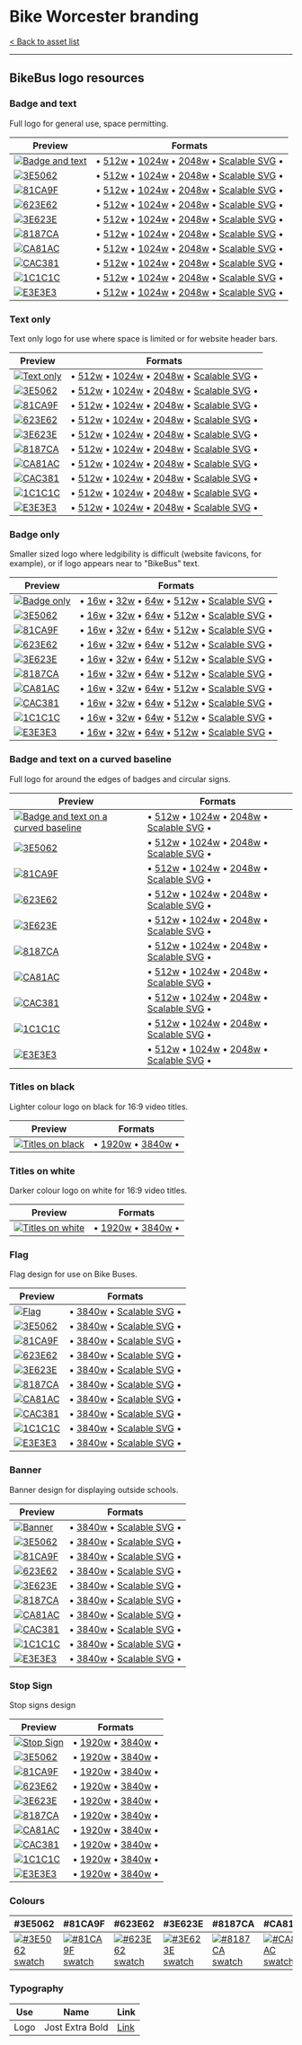 # Bike Worcester branding

[< Back to asset list](./index.md)

---

## BikeBus logo resources

### Badge and text
Full logo for general use, space permitting.

| Preview | Formats |
| ------- | ------- |
| [![Badge and text](../assets/bikebus-logo/bikebus-logo-full-256.png)](bikebus-logo-full.md) | &bull; [512w](../assets/bikebus-logo/bikebus-logo-full-512.png) &bull; [1024w](../assets/bikebus-logo/bikebus-logo-full-1024.png) &bull; [2048w](../assets/bikebus-logo/bikebus-logo-full-2048.png) &bull; [Scalable SVG](../assets/bikebus-logo/bikebus-logo-full.svg) &bull; |
  | [![ 3E5062](../assets/bikebus-logo/bikebus-logo-full-mono-3E5062-256.png)](bikebus-logo-full.md#3E5062) | &bull; [512w](../assets/bikebus-logo/bikebus-logo-full-mono-3E5062-512.png) &bull; [1024w](../assets/bikebus-logo/bikebus-logo-full-mono-3E5062-1024.png) &bull; [2048w](../assets/bikebus-logo/bikebus-logo-full-mono-3E5062-2048.png) &bull; [Scalable SVG](../assets/bikebus-logo/bikebus-logo-full-mono-3E5062.svg) &bull; |
  | [![ 81CA9F](../assets/bikebus-logo/bikebus-logo-full-mono-81CA9F-256.png)](bikebus-logo-full.md#81CA9F) | &bull; [512w](../assets/bikebus-logo/bikebus-logo-full-mono-81CA9F-512.png) &bull; [1024w](../assets/bikebus-logo/bikebus-logo-full-mono-81CA9F-1024.png) &bull; [2048w](../assets/bikebus-logo/bikebus-logo-full-mono-81CA9F-2048.png) &bull; [Scalable SVG](../assets/bikebus-logo/bikebus-logo-full-mono-81CA9F.svg) &bull; |
  | [![ 623E62](../assets/bikebus-logo/bikebus-logo-full-mono-623E62-256.png)](bikebus-logo-full.md#623E62) | &bull; [512w](../assets/bikebus-logo/bikebus-logo-full-mono-623E62-512.png) &bull; [1024w](../assets/bikebus-logo/bikebus-logo-full-mono-623E62-1024.png) &bull; [2048w](../assets/bikebus-logo/bikebus-logo-full-mono-623E62-2048.png) &bull; [Scalable SVG](../assets/bikebus-logo/bikebus-logo-full-mono-623E62.svg) &bull; |
  | [![ 3E623E](../assets/bikebus-logo/bikebus-logo-full-mono-3E623E-256.png)](bikebus-logo-full.md#3E623E) | &bull; [512w](../assets/bikebus-logo/bikebus-logo-full-mono-3E623E-512.png) &bull; [1024w](../assets/bikebus-logo/bikebus-logo-full-mono-3E623E-1024.png) &bull; [2048w](../assets/bikebus-logo/bikebus-logo-full-mono-3E623E-2048.png) &bull; [Scalable SVG](../assets/bikebus-logo/bikebus-logo-full-mono-3E623E.svg) &bull; |
  | [![ 8187CA](../assets/bikebus-logo/bikebus-logo-full-mono-8187CA-256.png)](bikebus-logo-full.md#8187CA) | &bull; [512w](../assets/bikebus-logo/bikebus-logo-full-mono-8187CA-512.png) &bull; [1024w](../assets/bikebus-logo/bikebus-logo-full-mono-8187CA-1024.png) &bull; [2048w](../assets/bikebus-logo/bikebus-logo-full-mono-8187CA-2048.png) &bull; [Scalable SVG](../assets/bikebus-logo/bikebus-logo-full-mono-8187CA.svg) &bull; |
  | [![ CA81AC](../assets/bikebus-logo/bikebus-logo-full-mono-CA81AC-256.png)](bikebus-logo-full.md#CA81AC) | &bull; [512w](../assets/bikebus-logo/bikebus-logo-full-mono-CA81AC-512.png) &bull; [1024w](../assets/bikebus-logo/bikebus-logo-full-mono-CA81AC-1024.png) &bull; [2048w](../assets/bikebus-logo/bikebus-logo-full-mono-CA81AC-2048.png) &bull; [Scalable SVG](../assets/bikebus-logo/bikebus-logo-full-mono-CA81AC.svg) &bull; |
  | [![ CAC381](../assets/bikebus-logo/bikebus-logo-full-mono-CAC381-256.png)](bikebus-logo-full.md#CAC381) | &bull; [512w](../assets/bikebus-logo/bikebus-logo-full-mono-CAC381-512.png) &bull; [1024w](../assets/bikebus-logo/bikebus-logo-full-mono-CAC381-1024.png) &bull; [2048w](../assets/bikebus-logo/bikebus-logo-full-mono-CAC381-2048.png) &bull; [Scalable SVG](../assets/bikebus-logo/bikebus-logo-full-mono-CAC381.svg) &bull; |
  | [![ 1C1C1C](../assets/bikebus-logo/bikebus-logo-full-mono-1C1C1C-256.png)](bikebus-logo-full.md#1C1C1C) | &bull; [512w](../assets/bikebus-logo/bikebus-logo-full-mono-1C1C1C-512.png) &bull; [1024w](../assets/bikebus-logo/bikebus-logo-full-mono-1C1C1C-1024.png) &bull; [2048w](../assets/bikebus-logo/bikebus-logo-full-mono-1C1C1C-2048.png) &bull; [Scalable SVG](../assets/bikebus-logo/bikebus-logo-full-mono-1C1C1C.svg) &bull; |
  | [![ E3E3E3](../assets/bikebus-logo/bikebus-logo-full-mono-E3E3E3-256.png)](bikebus-logo-full.md#E3E3E3) | &bull; [512w](../assets/bikebus-logo/bikebus-logo-full-mono-E3E3E3-512.png) &bull; [1024w](../assets/bikebus-logo/bikebus-logo-full-mono-E3E3E3-1024.png) &bull; [2048w](../assets/bikebus-logo/bikebus-logo-full-mono-E3E3E3-2048.png) &bull; [Scalable SVG](../assets/bikebus-logo/bikebus-logo-full-mono-E3E3E3.svg) &bull; |

### Text only
Text only logo for use where space is limited or for website header bars.

| Preview | Formats |
| ------- | ------- |
| [![Text only](../assets/bikebus-logo/bikebus-logo-text-256.png)](bikebus-logo-text.md) | &bull; [512w](../assets/bikebus-logo/bikebus-logo-text-512.png) &bull; [1024w](../assets/bikebus-logo/bikebus-logo-text-1024.png) &bull; [2048w](../assets/bikebus-logo/bikebus-logo-text-2048.png) &bull; [Scalable SVG](../assets/bikebus-logo/bikebus-logo-text.svg) &bull; |
  | [![ 3E5062](../assets/bikebus-logo/bikebus-logo-text-mono-3E5062-256.png)](bikebus-logo-text.md#3E5062) | &bull; [512w](../assets/bikebus-logo/bikebus-logo-text-mono-3E5062-512.png) &bull; [1024w](../assets/bikebus-logo/bikebus-logo-text-mono-3E5062-1024.png) &bull; [2048w](../assets/bikebus-logo/bikebus-logo-text-mono-3E5062-2048.png) &bull; [Scalable SVG](../assets/bikebus-logo/bikebus-logo-text-mono-3E5062.svg) &bull; |
  | [![ 81CA9F](../assets/bikebus-logo/bikebus-logo-text-mono-81CA9F-256.png)](bikebus-logo-text.md#81CA9F) | &bull; [512w](../assets/bikebus-logo/bikebus-logo-text-mono-81CA9F-512.png) &bull; [1024w](../assets/bikebus-logo/bikebus-logo-text-mono-81CA9F-1024.png) &bull; [2048w](../assets/bikebus-logo/bikebus-logo-text-mono-81CA9F-2048.png) &bull; [Scalable SVG](../assets/bikebus-logo/bikebus-logo-text-mono-81CA9F.svg) &bull; |
  | [![ 623E62](../assets/bikebus-logo/bikebus-logo-text-mono-623E62-256.png)](bikebus-logo-text.md#623E62) | &bull; [512w](../assets/bikebus-logo/bikebus-logo-text-mono-623E62-512.png) &bull; [1024w](../assets/bikebus-logo/bikebus-logo-text-mono-623E62-1024.png) &bull; [2048w](../assets/bikebus-logo/bikebus-logo-text-mono-623E62-2048.png) &bull; [Scalable SVG](../assets/bikebus-logo/bikebus-logo-text-mono-623E62.svg) &bull; |
  | [![ 3E623E](../assets/bikebus-logo/bikebus-logo-text-mono-3E623E-256.png)](bikebus-logo-text.md#3E623E) | &bull; [512w](../assets/bikebus-logo/bikebus-logo-text-mono-3E623E-512.png) &bull; [1024w](../assets/bikebus-logo/bikebus-logo-text-mono-3E623E-1024.png) &bull; [2048w](../assets/bikebus-logo/bikebus-logo-text-mono-3E623E-2048.png) &bull; [Scalable SVG](../assets/bikebus-logo/bikebus-logo-text-mono-3E623E.svg) &bull; |
  | [![ 8187CA](../assets/bikebus-logo/bikebus-logo-text-mono-8187CA-256.png)](bikebus-logo-text.md#8187CA) | &bull; [512w](../assets/bikebus-logo/bikebus-logo-text-mono-8187CA-512.png) &bull; [1024w](../assets/bikebus-logo/bikebus-logo-text-mono-8187CA-1024.png) &bull; [2048w](../assets/bikebus-logo/bikebus-logo-text-mono-8187CA-2048.png) &bull; [Scalable SVG](../assets/bikebus-logo/bikebus-logo-text-mono-8187CA.svg) &bull; |
  | [![ CA81AC](../assets/bikebus-logo/bikebus-logo-text-mono-CA81AC-256.png)](bikebus-logo-text.md#CA81AC) | &bull; [512w](../assets/bikebus-logo/bikebus-logo-text-mono-CA81AC-512.png) &bull; [1024w](../assets/bikebus-logo/bikebus-logo-text-mono-CA81AC-1024.png) &bull; [2048w](../assets/bikebus-logo/bikebus-logo-text-mono-CA81AC-2048.png) &bull; [Scalable SVG](../assets/bikebus-logo/bikebus-logo-text-mono-CA81AC.svg) &bull; |
  | [![ CAC381](../assets/bikebus-logo/bikebus-logo-text-mono-CAC381-256.png)](bikebus-logo-text.md#CAC381) | &bull; [512w](../assets/bikebus-logo/bikebus-logo-text-mono-CAC381-512.png) &bull; [1024w](../assets/bikebus-logo/bikebus-logo-text-mono-CAC381-1024.png) &bull; [2048w](../assets/bikebus-logo/bikebus-logo-text-mono-CAC381-2048.png) &bull; [Scalable SVG](../assets/bikebus-logo/bikebus-logo-text-mono-CAC381.svg) &bull; |
  | [![ 1C1C1C](../assets/bikebus-logo/bikebus-logo-text-mono-1C1C1C-256.png)](bikebus-logo-text.md#1C1C1C) | &bull; [512w](../assets/bikebus-logo/bikebus-logo-text-mono-1C1C1C-512.png) &bull; [1024w](../assets/bikebus-logo/bikebus-logo-text-mono-1C1C1C-1024.png) &bull; [2048w](../assets/bikebus-logo/bikebus-logo-text-mono-1C1C1C-2048.png) &bull; [Scalable SVG](../assets/bikebus-logo/bikebus-logo-text-mono-1C1C1C.svg) &bull; |
  | [![ E3E3E3](../assets/bikebus-logo/bikebus-logo-text-mono-E3E3E3-256.png)](bikebus-logo-text.md#E3E3E3) | &bull; [512w](../assets/bikebus-logo/bikebus-logo-text-mono-E3E3E3-512.png) &bull; [1024w](../assets/bikebus-logo/bikebus-logo-text-mono-E3E3E3-1024.png) &bull; [2048w](../assets/bikebus-logo/bikebus-logo-text-mono-E3E3E3-2048.png) &bull; [Scalable SVG](../assets/bikebus-logo/bikebus-logo-text-mono-E3E3E3.svg) &bull; |

### Badge only
Smaller sized logo where ledgibility is difficult (website favicons, for example), or if logo appears near to &quot;BikeBus&quot; text.

| Preview | Formats |
| ------- | ------- |
| [![Badge only](../assets/bikebus-logo/bikebus-logo-badge-256.png)](bikebus-logo-badge.md) | &bull; [16w](../assets/bikebus-logo/bikebus-logo-badge-16.png) &bull; [32w](../assets/bikebus-logo/bikebus-logo-badge-32.png) &bull; [64w](../assets/bikebus-logo/bikebus-logo-badge-64.png) &bull; [512w](../assets/bikebus-logo/bikebus-logo-badge-512.png) &bull; [Scalable SVG](../assets/bikebus-logo/bikebus-logo-badge.svg) &bull; |
  | [![ 3E5062](../assets/bikebus-logo/bikebus-logo-badge-mono-3E5062-256.png)](bikebus-logo-badge.md#3E5062) | &bull; [16w](../assets/bikebus-logo/bikebus-logo-badge-mono-3E5062-16.png) &bull; [32w](../assets/bikebus-logo/bikebus-logo-badge-mono-3E5062-32.png) &bull; [64w](../assets/bikebus-logo/bikebus-logo-badge-mono-3E5062-64.png) &bull; [512w](../assets/bikebus-logo/bikebus-logo-badge-mono-3E5062-512.png) &bull; [Scalable SVG](../assets/bikebus-logo/bikebus-logo-badge-mono-3E5062.svg) &bull; |
  | [![ 81CA9F](../assets/bikebus-logo/bikebus-logo-badge-mono-81CA9F-256.png)](bikebus-logo-badge.md#81CA9F) | &bull; [16w](../assets/bikebus-logo/bikebus-logo-badge-mono-81CA9F-16.png) &bull; [32w](../assets/bikebus-logo/bikebus-logo-badge-mono-81CA9F-32.png) &bull; [64w](../assets/bikebus-logo/bikebus-logo-badge-mono-81CA9F-64.png) &bull; [512w](../assets/bikebus-logo/bikebus-logo-badge-mono-81CA9F-512.png) &bull; [Scalable SVG](../assets/bikebus-logo/bikebus-logo-badge-mono-81CA9F.svg) &bull; |
  | [![ 623E62](../assets/bikebus-logo/bikebus-logo-badge-mono-623E62-256.png)](bikebus-logo-badge.md#623E62) | &bull; [16w](../assets/bikebus-logo/bikebus-logo-badge-mono-623E62-16.png) &bull; [32w](../assets/bikebus-logo/bikebus-logo-badge-mono-623E62-32.png) &bull; [64w](../assets/bikebus-logo/bikebus-logo-badge-mono-623E62-64.png) &bull; [512w](../assets/bikebus-logo/bikebus-logo-badge-mono-623E62-512.png) &bull; [Scalable SVG](../assets/bikebus-logo/bikebus-logo-badge-mono-623E62.svg) &bull; |
  | [![ 3E623E](../assets/bikebus-logo/bikebus-logo-badge-mono-3E623E-256.png)](bikebus-logo-badge.md#3E623E) | &bull; [16w](../assets/bikebus-logo/bikebus-logo-badge-mono-3E623E-16.png) &bull; [32w](../assets/bikebus-logo/bikebus-logo-badge-mono-3E623E-32.png) &bull; [64w](../assets/bikebus-logo/bikebus-logo-badge-mono-3E623E-64.png) &bull; [512w](../assets/bikebus-logo/bikebus-logo-badge-mono-3E623E-512.png) &bull; [Scalable SVG](../assets/bikebus-logo/bikebus-logo-badge-mono-3E623E.svg) &bull; |
  | [![ 8187CA](../assets/bikebus-logo/bikebus-logo-badge-mono-8187CA-256.png)](bikebus-logo-badge.md#8187CA) | &bull; [16w](../assets/bikebus-logo/bikebus-logo-badge-mono-8187CA-16.png) &bull; [32w](../assets/bikebus-logo/bikebus-logo-badge-mono-8187CA-32.png) &bull; [64w](../assets/bikebus-logo/bikebus-logo-badge-mono-8187CA-64.png) &bull; [512w](../assets/bikebus-logo/bikebus-logo-badge-mono-8187CA-512.png) &bull; [Scalable SVG](../assets/bikebus-logo/bikebus-logo-badge-mono-8187CA.svg) &bull; |
  | [![ CA81AC](../assets/bikebus-logo/bikebus-logo-badge-mono-CA81AC-256.png)](bikebus-logo-badge.md#CA81AC) | &bull; [16w](../assets/bikebus-logo/bikebus-logo-badge-mono-CA81AC-16.png) &bull; [32w](../assets/bikebus-logo/bikebus-logo-badge-mono-CA81AC-32.png) &bull; [64w](../assets/bikebus-logo/bikebus-logo-badge-mono-CA81AC-64.png) &bull; [512w](../assets/bikebus-logo/bikebus-logo-badge-mono-CA81AC-512.png) &bull; [Scalable SVG](../assets/bikebus-logo/bikebus-logo-badge-mono-CA81AC.svg) &bull; |
  | [![ CAC381](../assets/bikebus-logo/bikebus-logo-badge-mono-CAC381-256.png)](bikebus-logo-badge.md#CAC381) | &bull; [16w](../assets/bikebus-logo/bikebus-logo-badge-mono-CAC381-16.png) &bull; [32w](../assets/bikebus-logo/bikebus-logo-badge-mono-CAC381-32.png) &bull; [64w](../assets/bikebus-logo/bikebus-logo-badge-mono-CAC381-64.png) &bull; [512w](../assets/bikebus-logo/bikebus-logo-badge-mono-CAC381-512.png) &bull; [Scalable SVG](../assets/bikebus-logo/bikebus-logo-badge-mono-CAC381.svg) &bull; |
  | [![ 1C1C1C](../assets/bikebus-logo/bikebus-logo-badge-mono-1C1C1C-256.png)](bikebus-logo-badge.md#1C1C1C) | &bull; [16w](../assets/bikebus-logo/bikebus-logo-badge-mono-1C1C1C-16.png) &bull; [32w](../assets/bikebus-logo/bikebus-logo-badge-mono-1C1C1C-32.png) &bull; [64w](../assets/bikebus-logo/bikebus-logo-badge-mono-1C1C1C-64.png) &bull; [512w](../assets/bikebus-logo/bikebus-logo-badge-mono-1C1C1C-512.png) &bull; [Scalable SVG](../assets/bikebus-logo/bikebus-logo-badge-mono-1C1C1C.svg) &bull; |
  | [![ E3E3E3](../assets/bikebus-logo/bikebus-logo-badge-mono-E3E3E3-256.png)](bikebus-logo-badge.md#E3E3E3) | &bull; [16w](../assets/bikebus-logo/bikebus-logo-badge-mono-E3E3E3-16.png) &bull; [32w](../assets/bikebus-logo/bikebus-logo-badge-mono-E3E3E3-32.png) &bull; [64w](../assets/bikebus-logo/bikebus-logo-badge-mono-E3E3E3-64.png) &bull; [512w](../assets/bikebus-logo/bikebus-logo-badge-mono-E3E3E3-512.png) &bull; [Scalable SVG](../assets/bikebus-logo/bikebus-logo-badge-mono-E3E3E3.svg) &bull; |

### Badge and text on a curved baseline
Full logo for around the edges of badges and circular signs.

| Preview | Formats |
| ------- | ------- |
| [![Badge and text on a curved baseline](../assets/bikebus-logo/bikebus-logo-curved-256.png)](bikebus-logo-curved.md) | &bull; [512w](../assets/bikebus-logo/bikebus-logo-curved-512.png) &bull; [1024w](../assets/bikebus-logo/bikebus-logo-curved-1024.png) &bull; [2048w](../assets/bikebus-logo/bikebus-logo-curved-2048.png) &bull; [Scalable SVG](../assets/bikebus-logo/bikebus-logo-curved.svg) &bull; |
  | [![ 3E5062](../assets/bikebus-logo/bikebus-logo-curved-mono-3E5062-256.png)](bikebus-logo-curved.md#3E5062) | &bull; [512w](../assets/bikebus-logo/bikebus-logo-curved-mono-3E5062-512.png) &bull; [1024w](../assets/bikebus-logo/bikebus-logo-curved-mono-3E5062-1024.png) &bull; [2048w](../assets/bikebus-logo/bikebus-logo-curved-mono-3E5062-2048.png) &bull; [Scalable SVG](../assets/bikebus-logo/bikebus-logo-curved-mono-3E5062.svg) &bull; |
  | [![ 81CA9F](../assets/bikebus-logo/bikebus-logo-curved-mono-81CA9F-256.png)](bikebus-logo-curved.md#81CA9F) | &bull; [512w](../assets/bikebus-logo/bikebus-logo-curved-mono-81CA9F-512.png) &bull; [1024w](../assets/bikebus-logo/bikebus-logo-curved-mono-81CA9F-1024.png) &bull; [2048w](../assets/bikebus-logo/bikebus-logo-curved-mono-81CA9F-2048.png) &bull; [Scalable SVG](../assets/bikebus-logo/bikebus-logo-curved-mono-81CA9F.svg) &bull; |
  | [![ 623E62](../assets/bikebus-logo/bikebus-logo-curved-mono-623E62-256.png)](bikebus-logo-curved.md#623E62) | &bull; [512w](../assets/bikebus-logo/bikebus-logo-curved-mono-623E62-512.png) &bull; [1024w](../assets/bikebus-logo/bikebus-logo-curved-mono-623E62-1024.png) &bull; [2048w](../assets/bikebus-logo/bikebus-logo-curved-mono-623E62-2048.png) &bull; [Scalable SVG](../assets/bikebus-logo/bikebus-logo-curved-mono-623E62.svg) &bull; |
  | [![ 3E623E](../assets/bikebus-logo/bikebus-logo-curved-mono-3E623E-256.png)](bikebus-logo-curved.md#3E623E) | &bull; [512w](../assets/bikebus-logo/bikebus-logo-curved-mono-3E623E-512.png) &bull; [1024w](../assets/bikebus-logo/bikebus-logo-curved-mono-3E623E-1024.png) &bull; [2048w](../assets/bikebus-logo/bikebus-logo-curved-mono-3E623E-2048.png) &bull; [Scalable SVG](../assets/bikebus-logo/bikebus-logo-curved-mono-3E623E.svg) &bull; |
  | [![ 8187CA](../assets/bikebus-logo/bikebus-logo-curved-mono-8187CA-256.png)](bikebus-logo-curved.md#8187CA) | &bull; [512w](../assets/bikebus-logo/bikebus-logo-curved-mono-8187CA-512.png) &bull; [1024w](../assets/bikebus-logo/bikebus-logo-curved-mono-8187CA-1024.png) &bull; [2048w](../assets/bikebus-logo/bikebus-logo-curved-mono-8187CA-2048.png) &bull; [Scalable SVG](../assets/bikebus-logo/bikebus-logo-curved-mono-8187CA.svg) &bull; |
  | [![ CA81AC](../assets/bikebus-logo/bikebus-logo-curved-mono-CA81AC-256.png)](bikebus-logo-curved.md#CA81AC) | &bull; [512w](../assets/bikebus-logo/bikebus-logo-curved-mono-CA81AC-512.png) &bull; [1024w](../assets/bikebus-logo/bikebus-logo-curved-mono-CA81AC-1024.png) &bull; [2048w](../assets/bikebus-logo/bikebus-logo-curved-mono-CA81AC-2048.png) &bull; [Scalable SVG](../assets/bikebus-logo/bikebus-logo-curved-mono-CA81AC.svg) &bull; |
  | [![ CAC381](../assets/bikebus-logo/bikebus-logo-curved-mono-CAC381-256.png)](bikebus-logo-curved.md#CAC381) | &bull; [512w](../assets/bikebus-logo/bikebus-logo-curved-mono-CAC381-512.png) &bull; [1024w](../assets/bikebus-logo/bikebus-logo-curved-mono-CAC381-1024.png) &bull; [2048w](../assets/bikebus-logo/bikebus-logo-curved-mono-CAC381-2048.png) &bull; [Scalable SVG](../assets/bikebus-logo/bikebus-logo-curved-mono-CAC381.svg) &bull; |
  | [![ 1C1C1C](../assets/bikebus-logo/bikebus-logo-curved-mono-1C1C1C-256.png)](bikebus-logo-curved.md#1C1C1C) | &bull; [512w](../assets/bikebus-logo/bikebus-logo-curved-mono-1C1C1C-512.png) &bull; [1024w](../assets/bikebus-logo/bikebus-logo-curved-mono-1C1C1C-1024.png) &bull; [2048w](../assets/bikebus-logo/bikebus-logo-curved-mono-1C1C1C-2048.png) &bull; [Scalable SVG](../assets/bikebus-logo/bikebus-logo-curved-mono-1C1C1C.svg) &bull; |
  | [![ E3E3E3](../assets/bikebus-logo/bikebus-logo-curved-mono-E3E3E3-256.png)](bikebus-logo-curved.md#E3E3E3) | &bull; [512w](../assets/bikebus-logo/bikebus-logo-curved-mono-E3E3E3-512.png) &bull; [1024w](../assets/bikebus-logo/bikebus-logo-curved-mono-E3E3E3-1024.png) &bull; [2048w](../assets/bikebus-logo/bikebus-logo-curved-mono-E3E3E3-2048.png) &bull; [Scalable SVG](../assets/bikebus-logo/bikebus-logo-curved-mono-E3E3E3.svg) &bull; |

### Titles on black
Lighter colour logo on black for 16:9 video titles.

| Preview | Formats |
| ------- | ------- |
| [![Titles on black](../assets/bikebus-logo/bikebus-logo-titles-black-256.png)](bikebus-logo-titles-black.md) | &bull; [1920w](../assets/bikebus-logo/bikebus-logo-titles-black-1920.png) &bull; [3840w](../assets/bikebus-logo/bikebus-logo-titles-black-3840.png)  &bull; |

### Titles on white
Darker colour logo on white for 16:9 video titles.

| Preview | Formats |
| ------- | ------- |
| [![Titles on white](../assets/bikebus-logo/bikebus-logo-titles-white-256.png)](bikebus-logo-titles-white.md) | &bull; [1920w](../assets/bikebus-logo/bikebus-logo-titles-white-1920.png) &bull; [3840w](../assets/bikebus-logo/bikebus-logo-titles-white-3840.png)  &bull; |

### Flag
Flag design for use on Bike Buses.

| Preview | Formats |
| ------- | ------- |
| [![Flag](../assets/bikebus-logo/bikebus-logo-flag-256.png)](bikebus-logo-flag.md) | &bull; [3840w](../assets/bikebus-logo/bikebus-logo-flag-3840.png) &bull; [Scalable SVG](../assets/bikebus-logo/bikebus-logo-flag.svg) &bull; |
  | [![ 3E5062](../assets/bikebus-logo/bikebus-logo-flag-3E5062-256.png)](bikebus-logo-flag.md#3E5062) | &bull; [3840w](../assets/bikebus-logo/bikebus-logo-flag-3E5062-3840.png) &bull; [Scalable SVG](../assets/bikebus-logo/bikebus-logo-flag-3E5062.svg) &bull; |
  | [![ 81CA9F](../assets/bikebus-logo/bikebus-logo-flag-81CA9F-256.png)](bikebus-logo-flag.md#81CA9F) | &bull; [3840w](../assets/bikebus-logo/bikebus-logo-flag-81CA9F-3840.png) &bull; [Scalable SVG](../assets/bikebus-logo/bikebus-logo-flag-81CA9F.svg) &bull; |
  | [![ 623E62](../assets/bikebus-logo/bikebus-logo-flag-623E62-256.png)](bikebus-logo-flag.md#623E62) | &bull; [3840w](../assets/bikebus-logo/bikebus-logo-flag-623E62-3840.png) &bull; [Scalable SVG](../assets/bikebus-logo/bikebus-logo-flag-623E62.svg) &bull; |
  | [![ 3E623E](../assets/bikebus-logo/bikebus-logo-flag-3E623E-256.png)](bikebus-logo-flag.md#3E623E) | &bull; [3840w](../assets/bikebus-logo/bikebus-logo-flag-3E623E-3840.png) &bull; [Scalable SVG](../assets/bikebus-logo/bikebus-logo-flag-3E623E.svg) &bull; |
  | [![ 8187CA](../assets/bikebus-logo/bikebus-logo-flag-8187CA-256.png)](bikebus-logo-flag.md#8187CA) | &bull; [3840w](../assets/bikebus-logo/bikebus-logo-flag-8187CA-3840.png) &bull; [Scalable SVG](../assets/bikebus-logo/bikebus-logo-flag-8187CA.svg) &bull; |
  | [![ CA81AC](../assets/bikebus-logo/bikebus-logo-flag-CA81AC-256.png)](bikebus-logo-flag.md#CA81AC) | &bull; [3840w](../assets/bikebus-logo/bikebus-logo-flag-CA81AC-3840.png) &bull; [Scalable SVG](../assets/bikebus-logo/bikebus-logo-flag-CA81AC.svg) &bull; |
  | [![ CAC381](../assets/bikebus-logo/bikebus-logo-flag-CAC381-256.png)](bikebus-logo-flag.md#CAC381) | &bull; [3840w](../assets/bikebus-logo/bikebus-logo-flag-CAC381-3840.png) &bull; [Scalable SVG](../assets/bikebus-logo/bikebus-logo-flag-CAC381.svg) &bull; |
  | [![ 1C1C1C](../assets/bikebus-logo/bikebus-logo-flag-1C1C1C-256.png)](bikebus-logo-flag.md#1C1C1C) | &bull; [3840w](../assets/bikebus-logo/bikebus-logo-flag-1C1C1C-3840.png) &bull; [Scalable SVG](../assets/bikebus-logo/bikebus-logo-flag-1C1C1C.svg) &bull; |
  | [![ E3E3E3](../assets/bikebus-logo/bikebus-logo-flag-E3E3E3-256.png)](bikebus-logo-flag.md#E3E3E3) | &bull; [3840w](../assets/bikebus-logo/bikebus-logo-flag-E3E3E3-3840.png) &bull; [Scalable SVG](../assets/bikebus-logo/bikebus-logo-flag-E3E3E3.svg) &bull; |

### Banner
Banner design for displaying outside schools.

| Preview | Formats |
| ------- | ------- |
| [![Banner](../assets/bikebus-logo/bikebus-logo-banner-256.png)](bikebus-logo-banner.md) | &bull; [3840w](../assets/bikebus-logo/bikebus-logo-banner-3840.png) &bull; [Scalable SVG](../assets/bikebus-logo/bikebus-logo-banner.svg) &bull; |
  | [![ 3E5062](../assets/bikebus-logo/bikebus-logo-banner-3E5062-256.png)](bikebus-logo-banner.md#3E5062) | &bull; [3840w](../assets/bikebus-logo/bikebus-logo-banner-3E5062-3840.png) &bull; [Scalable SVG](../assets/bikebus-logo/bikebus-logo-banner-3E5062.svg) &bull; |
  | [![ 81CA9F](../assets/bikebus-logo/bikebus-logo-banner-81CA9F-256.png)](bikebus-logo-banner.md#81CA9F) | &bull; [3840w](../assets/bikebus-logo/bikebus-logo-banner-81CA9F-3840.png) &bull; [Scalable SVG](../assets/bikebus-logo/bikebus-logo-banner-81CA9F.svg) &bull; |
  | [![ 623E62](../assets/bikebus-logo/bikebus-logo-banner-623E62-256.png)](bikebus-logo-banner.md#623E62) | &bull; [3840w](../assets/bikebus-logo/bikebus-logo-banner-623E62-3840.png) &bull; [Scalable SVG](../assets/bikebus-logo/bikebus-logo-banner-623E62.svg) &bull; |
  | [![ 3E623E](../assets/bikebus-logo/bikebus-logo-banner-3E623E-256.png)](bikebus-logo-banner.md#3E623E) | &bull; [3840w](../assets/bikebus-logo/bikebus-logo-banner-3E623E-3840.png) &bull; [Scalable SVG](../assets/bikebus-logo/bikebus-logo-banner-3E623E.svg) &bull; |
  | [![ 8187CA](../assets/bikebus-logo/bikebus-logo-banner-8187CA-256.png)](bikebus-logo-banner.md#8187CA) | &bull; [3840w](../assets/bikebus-logo/bikebus-logo-banner-8187CA-3840.png) &bull; [Scalable SVG](../assets/bikebus-logo/bikebus-logo-banner-8187CA.svg) &bull; |
  | [![ CA81AC](../assets/bikebus-logo/bikebus-logo-banner-CA81AC-256.png)](bikebus-logo-banner.md#CA81AC) | &bull; [3840w](../assets/bikebus-logo/bikebus-logo-banner-CA81AC-3840.png) &bull; [Scalable SVG](../assets/bikebus-logo/bikebus-logo-banner-CA81AC.svg) &bull; |
  | [![ CAC381](../assets/bikebus-logo/bikebus-logo-banner-CAC381-256.png)](bikebus-logo-banner.md#CAC381) | &bull; [3840w](../assets/bikebus-logo/bikebus-logo-banner-CAC381-3840.png) &bull; [Scalable SVG](../assets/bikebus-logo/bikebus-logo-banner-CAC381.svg) &bull; |
  | [![ 1C1C1C](../assets/bikebus-logo/bikebus-logo-banner-1C1C1C-256.png)](bikebus-logo-banner.md#1C1C1C) | &bull; [3840w](../assets/bikebus-logo/bikebus-logo-banner-1C1C1C-3840.png) &bull; [Scalable SVG](../assets/bikebus-logo/bikebus-logo-banner-1C1C1C.svg) &bull; |
  | [![ E3E3E3](../assets/bikebus-logo/bikebus-logo-banner-E3E3E3-256.png)](bikebus-logo-banner.md#E3E3E3) | &bull; [3840w](../assets/bikebus-logo/bikebus-logo-banner-E3E3E3-3840.png) &bull; [Scalable SVG](../assets/bikebus-logo/bikebus-logo-banner-E3E3E3.svg) &bull; |

### Stop Sign
Stop signs design

| Preview | Formats |
| ------- | ------- |
| [![Stop Sign](../assets/bikebus-logo/bikebus-logo-stop-sign-256.png)](bikebus-logo-stop-sign.md) | &bull; [1920w](../assets/bikebus-logo/bikebus-logo-stop-sign-1920.png) &bull; [3840w](../assets/bikebus-logo/bikebus-logo-stop-sign-3840.png)  &bull; |
  | [![ 3E5062](../assets/bikebus-logo/bikebus-logo-stop-sign-3E5062-256.png)](bikebus-logo-stop-sign.md#3E5062) | &bull; [1920w](../assets/bikebus-logo/bikebus-logo-stop-sign-3E5062-1920.png) &bull; [3840w](../assets/bikebus-logo/bikebus-logo-stop-sign-3E5062-3840.png)  &bull; |
  | [![ 81CA9F](../assets/bikebus-logo/bikebus-logo-stop-sign-81CA9F-256.png)](bikebus-logo-stop-sign.md#81CA9F) | &bull; [1920w](../assets/bikebus-logo/bikebus-logo-stop-sign-81CA9F-1920.png) &bull; [3840w](../assets/bikebus-logo/bikebus-logo-stop-sign-81CA9F-3840.png)  &bull; |
  | [![ 623E62](../assets/bikebus-logo/bikebus-logo-stop-sign-623E62-256.png)](bikebus-logo-stop-sign.md#623E62) | &bull; [1920w](../assets/bikebus-logo/bikebus-logo-stop-sign-623E62-1920.png) &bull; [3840w](../assets/bikebus-logo/bikebus-logo-stop-sign-623E62-3840.png)  &bull; |
  | [![ 3E623E](../assets/bikebus-logo/bikebus-logo-stop-sign-3E623E-256.png)](bikebus-logo-stop-sign.md#3E623E) | &bull; [1920w](../assets/bikebus-logo/bikebus-logo-stop-sign-3E623E-1920.png) &bull; [3840w](../assets/bikebus-logo/bikebus-logo-stop-sign-3E623E-3840.png)  &bull; |
  | [![ 8187CA](../assets/bikebus-logo/bikebus-logo-stop-sign-8187CA-256.png)](bikebus-logo-stop-sign.md#8187CA) | &bull; [1920w](../assets/bikebus-logo/bikebus-logo-stop-sign-8187CA-1920.png) &bull; [3840w](../assets/bikebus-logo/bikebus-logo-stop-sign-8187CA-3840.png)  &bull; |
  | [![ CA81AC](../assets/bikebus-logo/bikebus-logo-stop-sign-CA81AC-256.png)](bikebus-logo-stop-sign.md#CA81AC) | &bull; [1920w](../assets/bikebus-logo/bikebus-logo-stop-sign-CA81AC-1920.png) &bull; [3840w](../assets/bikebus-logo/bikebus-logo-stop-sign-CA81AC-3840.png)  &bull; |
  | [![ CAC381](../assets/bikebus-logo/bikebus-logo-stop-sign-CAC381-256.png)](bikebus-logo-stop-sign.md#CAC381) | &bull; [1920w](../assets/bikebus-logo/bikebus-logo-stop-sign-CAC381-1920.png) &bull; [3840w](../assets/bikebus-logo/bikebus-logo-stop-sign-CAC381-3840.png)  &bull; |
  | [![ 1C1C1C](../assets/bikebus-logo/bikebus-logo-stop-sign-1C1C1C-256.png)](bikebus-logo-stop-sign.md#1C1C1C) | &bull; [1920w](../assets/bikebus-logo/bikebus-logo-stop-sign-1C1C1C-1920.png) &bull; [3840w](../assets/bikebus-logo/bikebus-logo-stop-sign-1C1C1C-3840.png)  &bull; |
  | [![ E3E3E3](../assets/bikebus-logo/bikebus-logo-stop-sign-E3E3E3-256.png)](bikebus-logo-stop-sign.md#E3E3E3) | &bull; [1920w](../assets/bikebus-logo/bikebus-logo-stop-sign-E3E3E3-1920.png) &bull; [3840w](../assets/bikebus-logo/bikebus-logo-stop-sign-E3E3E3-3840.png)  &bull; |


### Colours

| #3E5062 |  #81CA9F |  #623E62 |  #3E623E |  #8187CA |  #CA81AC |  #CAC381 |  #1C1C1C |  #E3E3E3 | 
| --- |  --- |  --- |  --- |  --- |  --- |  --- |  --- |  --- | 
| [![#3E5062 swatch](../assets/bikebus-logo/swatch-3E5062.png)]() |  [![#81CA9F swatch](../assets/bikebus-logo/swatch-81CA9F.png)]() |  [![#623E62 swatch](../assets/bikebus-logo/swatch-623E62.png)]() |  [![#3E623E swatch](../assets/bikebus-logo/swatch-3E623E.png)]() |  [![#8187CA swatch](../assets/bikebus-logo/swatch-8187CA.png)]() |  [![#CA81AC swatch](../assets/bikebus-logo/swatch-CA81AC.png)]() |  [![#CAC381 swatch](../assets/bikebus-logo/swatch-CAC381.png)]() |  [![#1C1C1C swatch](../assets/bikebus-logo/swatch-1C1C1C.png)]() |  [![#E3E3E3 swatch](../assets/bikebus-logo/swatch-E3E3E3.png)]() | 

### Typography

| Use | Name | Link |
| --- | --- | --- |
| Logo | Jost Extra Bold | [Link](https://fonts.google.com/specimen/Jost) |
